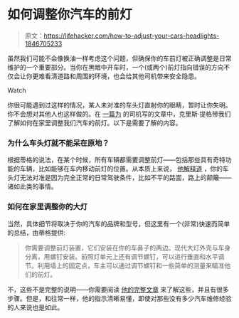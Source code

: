 # 如何调整你汽车的前灯

> 原文：<https://lifehacker.com/how-to-adjust-your-cars-headlights-1846705233>

虽然我们可能不会像换油一样考虑这个问题，但确保你的车前灯被正确调整是日常维护的一个重要部分。当你在黑暗中开车时，一个(或两个)前灯指向错误的方向不仅会让你更难看清道路和周围的环境，也会给其他司机带来安全隐患。

Watch

你很可能遇到过这样的情况，某人未对准的车头灯直射你的眼睛，暂时让你失明。你不会想对其他人也这样做的。在 [一篇为](https://www.thedrive.com/cars-101/39498/how-to-adjust-headlights) 的司机写的文章中，克里斯·提格带我们了解如何在家里调整我们汽车的前灯。以下是需要了解的内容。

### 为什么车头灯就不能呆在原地？

根据蒂格的说法，在某个时候，所有车辆都需要调整前灯——包括那些具有奇特功能的车辆，比如能够在车内移动前灯的位置。从本质上来说， [他解释道](https://www.thedrive.com/cars-101/39498/how-to-adjust-headlights) ，你的车头灯无法对准是因为完全正常的日常驾驶条件，比如不平的路面，路上的颠簸——诸如此类的事情。

### 如何在家里调整你的大灯

当然，具体细节将取决于你的汽车的品牌和型号，但这里有一个(非常)快速而简单的总结，由蒂格提供:

> 你需要调整前灯装置，它们安装在你的车鼻子的两边。现代大灯外壳与车身分离，用螺钉安装。前照灯单元上还有调节螺钉，可以进行垂直和水平调节。利用墙上的固定点，车主可以通过调节螺钉和一些简单的测量来瞄准他们的前灯。

不，这些不是完整的说明——你需要阅读 [他的完整文章](https://www.thedrive.com/cars-101/39498/how-to-adjust-headlights) 来了解这些，并且有很多步骤。但是，和往常一样，他的指示清晰易懂，即使对那些没有多少汽车维修经验的人来说也是如此。